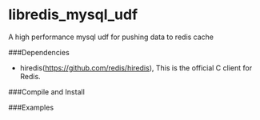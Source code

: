 libredis_mysql_udf
==================

A high performance mysql udf for pushing data to redis cache

###Dependencies
- hiredis(<https://github.com/redis/hiredis>), This is the official C client for Redis.

###Compile and Install


###Examples
